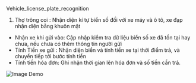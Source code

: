 Vehicle_license_plate_recognition

1. Thợ trông coi : Nhận diện kí tự biển số đối với xe máy và ô tô, xe đạp nhận diện bằng khuôn mặt
- Nhận xe khi gửi vào: Cập nhập kiểm tra dữ liệu biển số xe đã tồn tại hay chưa, nếu chưa có thêm thông tin người gửi
- Tính Tiền xe gửi : Nhận diện biển và tính tiền xe tại thời điểm trả, và chuyển tiếp tới bước tính tiền
- Tính tiền hóa đơn: Ghi nhận thời gian lên hóa đơn và số tiền cần trả.

<img src="https://user-images.githubusercontent.com/86551359/166205132-f3983e54-b054-4812-89e4-c4b0332f73a0.png" alt="Image Demo"  />

